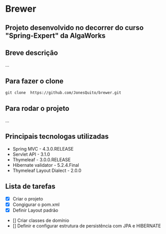 # Brewer

## Projeto desenvolvido no decorrer do curso "Spring-Expert" da AlgaWorks

## Breve descrição
...


## Para fazer o clone
`git clone  https://github.com/JonesQuito/brewer.git`

## Para rodar o projeto
...

## Principais tecnologas utilizadas
- Spring MVC          -   4.3.0.RELEASE
- Servlet API         -   3.1.0
- Thymeleaf           -   3.0.0.RELEASE
- Hibernate validator -   5.2.4.Final
- Thymeleaf Layout Dialect - 2.0.0

## Lista de tarefas
- [X] Criar o projeto
- [X] Congigurar o pom.xml
- [X] Definir Layout padrão
- [] Criar classes de domínio
- [] Definir e configurar estrutura de persistência com JPA e HIBERNATE
